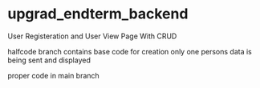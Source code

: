 # upgrad_endterm_backend

User Registeration and
User View Page With CRUD


halfcode branch contains base code for creation only one persons data is being sent and displayed 

proper code in main branch 
